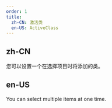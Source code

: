 ```yaml
---
order: 1
title:
  zh-CN: 激活类
  en-US: ActiveClass
---
```


## zh-CN

您可以设置一个在选择项目时将添加的类。

## en-US

You can select multiple items at one time.

